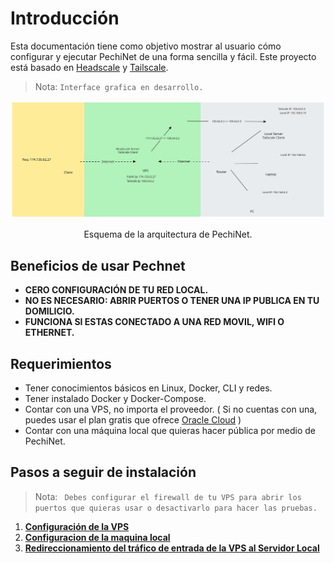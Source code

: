 # Introducción

Esta documentación tiene como objetivo mostrar al usuario cómo configurar y ejecutar PechiNet de una forma sencilla y fácil. Este proyecto está basado en [Headscale](https://github.com/juanfont/headscale/blob/main/docs/running-headscale-container.md) y [Tailscale](https://tailscale.com/). 

>Nota: `Interface grafica en desarrollo.`

  ![esquema de pechinet](/assets/FechiNet_esquema.svg)
  <div align="center">Esquema de la arquitectura de PechiNet.</div>

## Beneficios de usar Pechnet

- **CERO CONFIGURACIÓN DE TU RED LOCAL.**
- **NO ES NECESARIO: ABRIR PUERTOS O TENER UNA IP PUBLICA EN TU DOMILICIO.**
- **FUNCIONA SI ESTAS CONECTADO A UNA RED MOVIL, WIFI O ETHERNET.**

## Requerimientos

- Tener conocimientos básicos en Linux, Docker, CLI y redes.
- Tener instalado Docker y Docker-Compose.
- Contar con una VPS, no importa el proveedor. ( Si no cuentas con una, puedes usar el plan gratis que ofrece [Oracle Cloud](https://www.oracle.com/cloud/free/) )
- Contar con una máquina local que quieras hacer pública por medio de PechiNet.

## Pasos a seguir de instalación

>Nota: ` Debes configurar el firewall de tu VPS para abrir los puertos que quieras usar o desactivarlo para hacer las pruebas.`
1. [**Configuración de la VPS**](/doc/config_vps.md) 
2. [**Configuracion de la maquina local**](/doc/config_local.md)
3. [**Redireccionamiento del tráfico de entrada de la VPS al Servidor Local**](/doc/config_iptables.md)
